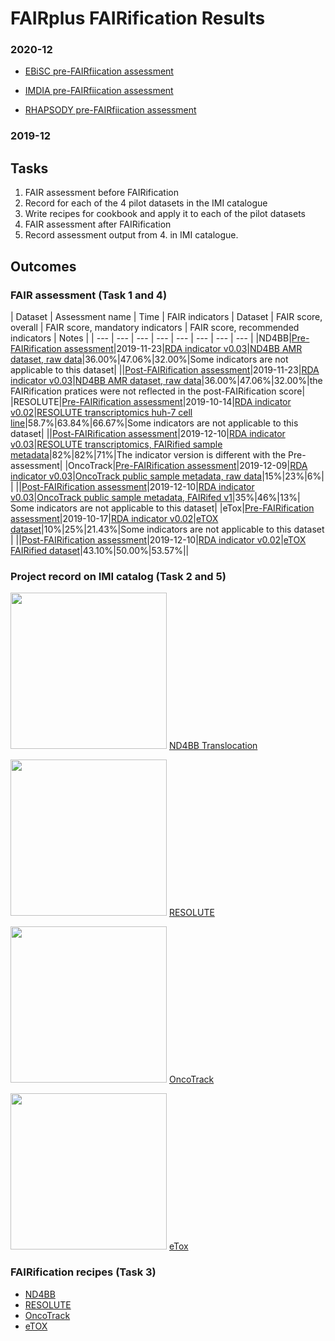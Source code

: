 # FAIRplus FAIRification Results

### 2020-12
- [EBiSC pre-FAIRfiication assessment](https://fairplus.github.io/fairification-results/2020-12-13-EBiSC-pre-assessment/)

- [IMDIA pre-FAIRfiication assessment](https://fairplus.github.io/fairification-results/2020-12-13-IMDIA-pre-assessment/)

- [RHAPSODY pre-FAIRfiication assessment](https://fairplus.github.io/fairification-results/2020-12-13-Rhapsody-pre-assessment/) 

### 2019-12

## Tasks

1. FAIR assessment before FAIRification
2. Record for each of the 4 pilot datasets in the IMI catalogue
3. Write recipes for cookbook and apply it to each of the pilot datasets
4. FAIR assessment after FAIRification
5. Record assessment output from 4. in IMI catalogue.

## Outcomes

### FAIR assessment (Task 1 and 4)

| Dataset | Assessment name | Time | FAIR indicators | Dataset |  FAIR score, overall | FAIR score, mandatory indicators | FAIR score, recommended indicators | Notes | 
| --- | --- | --- | --- | --- | --- | --- | --- | 
|ND4BB|[Pre-FAIRification assessment](https://fairplus.github.io/fairification-results/2019-12-17-ND4BB-Pre-assessment/)|2019-11-23|[RDA indicator v0.03](https://docs.google.com/spreadsheets/d/1mkjElFrTBPBH0QViODexNur0xNGhJqau0zkL4w8RRAw/edit#gid=1558529297)|[ND4BB AMR dataset, raw data](https://www.dsf.unica.it/translocation/db/)|36.00%|47.06%|32.00%|Some indicators are not applicable to this dataset|
||[Post-FAIRification assessment](https://fairplus.github.io/fairification-results/2019-12-17-ND4BB-post-assessment/)|2019-11-23|[RDA indicator v0.03](https://docs.google.com/spreadsheets/d/1mkjElFrTBPBH0QViODexNur0xNGhJqau0zkL4w8RRAw/edit#gid=1558529297)|[ND4BB AMR dataset, raw data](https://www.dsf.unica.it/translocation/db/)|36.00%|47.06%|32.00%|the FAIRification pratices were not reflected in the post-FAIRification score|
|RESOLUTE|[Pre-FAIRification assessment](https://fairplus.github.io/fairification-results/2019-12-17-RESOLUTE-Pre-assessment/)|2019-10-14|[RDA indicator v0.02](https://github.com/RDA-FAIR/FAIR-data-maturity-model-WG/tree/master/results%20of%20preliminary%20analysis/v0.02)|[RESOLUTE transcriptomics huh-7 cell line](https://trace.ncbi.nlm.nih.gov/Traces/sra/?run=SRR9161237)|58.7%|63.84%|66.67%|Some indicators are not applicable to this dataset|
||[Post-FAIRification assessment](https://fairplus.github.io/fairification-results/2019-12-17-RESOLUTE-post-assessment/)|2019-12-10|[RDA indicator v0.03](https://docs.google.com/spreadsheets/d/1mkjElFrTBPBH0QViODexNur0xNGhJqau0zkL4w8RRAw/edit#gid=1558529297)|[RESOLUTE transcriptomics, FAIRified sample metadata](https://www.ncbi.nlm.nih.gov/biosample?LinkName=bioproject_biosample_all&from_uid=545487)|82%|82%|71%|The indicator version is different with the Pre-assessment|
|OncoTrack|[Pre-FAIRification assessment](https://fairplus.github.io/fairification-results/2019-12-17-OncoTrack-Pre-assessment/)|2019-12-09|[RDA indicator v0.03](https://docs.google.com/spreadsheets/d/1mkjElFrTBPBH0QViODexNur0xNGhJqau0zkL4w8RRAw/edit#gid=1558529297)|[OncoTrack public sample metadata, raw data](https://owncloud.lcsb.uni.lu/apps/files/?dir=/ONCOTRACK/ncomms14262&fileid=11235020)|15%|23%|6%| |
||[Post-FAIRification assessment](https://fairplus.github.io/fairification-results/2019-12-17-OncoTrack-post-assessment/)|2019-12-10|[RDA indicator v0.03](https://docs.google.com/spreadsheets/d/1mkjElFrTBPBH0QViODexNur0xNGhJqau0zkL4w8RRAw/edit#gid=1558529297)|[OncoTrack public sample metadata, FAIRifed v1](https://owncloud.lcsb.uni.lu/apps/files/?dir=/ONCOTRACK/sample_metadata_ETL/metadata_BSD_JSON&fileid=14712690)|35%|46%|13%| Some indicators are not applicable to this dataset|
|eTox|[Pre-FAIRification assessment](https://fairplus.github.io/fairification-results/2019-12-17-eTOX-pre-assessment/)|2019-10-17|[RDA indicator v0.02](https://github.com/RDA-FAIR/FAIR-data-maturity-model-WG/tree/master/results%20of%20preliminary%20analysis/v0.02)|[eTOX dataset](https://etoxsys.eu/etoxsys.v3-demo/#/)|10%|25%|21.43%|Some indicators are not applicable to this dataset |
||[Post-FAIRification assessment](https://fairplus.github.io/fairification-results/2019-12-17-eTOX-post-assessment/)|2019-12-10|[RDA indicator v0.02](https://github.com/RDA-FAIR/FAIR-data-maturity-model-WG/tree/master/results%20of%20preliminary%20analysis/v0.02)|[eTOX FAIRified dataset](https://drive.google.com/drive/u/1/folders/1Ie8vmo3INhkHoyBIoHkfiaareh37oPYF)|43.10%|50.00%|53.57%||

### Project record on IMI catalog (Task 2 and 5)

<img src="/fairification-results/img/nd4bb.png" width="250"> [ND4BB Translocation](https://datacatalog.elixir-luxembourg.org/e/project/dc9bffc0-147a-11eb-b51f-8c8590c45a21)


<img src="/fairification-results/img/resolute.png" width="250"> [RESOLUTE](https://datacatalog.elixir-luxembourg.org/e/project/dc9c1316-147a-11eb-b51f-8c8590c45a21)


<img src="/fairification-results/img/oncotrack.jpg" width="250"> [OncoTrack](https://datacatalog.elixir-luxembourg.org/e/project/dc9c45f2-147a-11eb-b51f-8c8590c45a21)


<img src="/fairification-results/img/etox.png" width="250"> [eTox](https://datacatalog.elixir-luxembourg.org/e/project/dc9c626c-147a-11eb-b51f-8c8590c45a21)


### FAIRification recipes (Task 3)

- [ND4BB](https://fairplus.github.io/the-fair-cookbook/recipes/nd4bb_raw/FAIRification_CookBook_Recipe1_V02.html)
- [RESOLUTE](https://fairplus.github.io/the-fair-cookbook/recipes/resolute_raw/rawRecipe_resolute.html)
- [OncoTrack](https://fairplus.github.io/the-fair-cookbook/recipes/oncotrack_raw/rawRecipe-oncotrack.html)
- [eTOX](https://doi.org/10.1038/nrd.2017.177)

